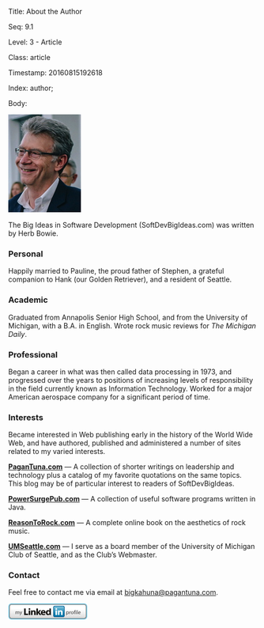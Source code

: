 Title:  About the Author

Seq:    9.1

Level:  3 - Article

Class:  article

Timestamp: 20160815192618

Index:  author; 

Body:

<img class="pic-right" src="images/herb-bowie.jpg" alt="Pic of Herb Bowie" title="Picture of Herb Bowie" ></img>

The Big Ideas in Software Development (SoftDevBigIdeas.com) was written by Herb Bowie.

### Personal

Happily married to Pauline, the proud father of Stephen, a grateful companion to Hank (our Golden Retriever), and a resident of Seattle.

### Academic

Graduated from Annapolis Senior High School, and from the University of Michigan, with a B.A. in English. Wrote rock music reviews for <cite>The Michigan Daily</cite>.

### Professional

Began a career in what was then called data processing in 1973, and progressed over the years to positions of increasing levels of responsibility in the field currently known as Information Technology. Worked for a major American aerospace company for a significant period of time.

### Interests

Became interested in Web publishing early in the history of the World Wide Web, and have authored, published and administered a number of sites related to my varied interests.

<strong><a href="http://www.pagantuna.com/">PaganTuna.com</a></strong> &#8212; A collection of shorter writings on leadership and technology plus a catalog of my favorite quotations on the same topics. This blog may be of particular interest to readers of SoftDevBigIdeas.

<strong><a href="http://www.powersurgepub.com">PowerSurgePub.com</a></strong> &#8212; A collection of useful software programs written in Java.

<strong><a href="http://www.reasontorock.com">ReasonToRock.com</a></strong> &#8212; A complete online book on the aesthetics of rock music.

<strong><a href="http://www.umseattle.com">UMSeattle.com</a></strong> &#8212; I serve as a board member of the University of Michigan Club of Seattle, and as the Club&#8217;s Webmaster.

### Contact

Feel free to contact me via email at <a href="mailto:bigkahuna@pagantuna.com">bigkahuna@pagantuna.com</a>.

<a href="http://www.linkedin.com/in/herbbowie" ><img src="images/btn_myprofile_160x33.gif" width="160" height="33" alt="View Herb Bowie's profile on LinkedIn"></img></a>
